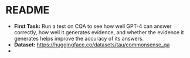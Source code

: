 # README

+ **First Task:** Run a test on CQA to see how well GPT-4 can answer correctly, how well it generates evidence, and whether the evidence it generates helps improve the accuracy of its answers.
+ **Dataset:** https://huggingface.co/datasets/tau/commonsense_qa
+ 

